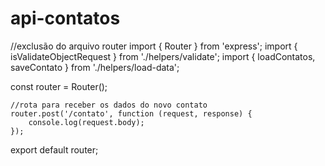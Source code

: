 # api-contatos

//exclusão do arquivo router
import { Router } from 'express';
import { isValidateObjectRequest } from './helpers/validate'; 
import { loadContatos, saveContato } from './helpers/load-data';  

const router = Router();

    //rota para receber os dados do novo contato
    router.post('/contato', function (request, response) {
        console.log(request.body);
    });

export default router;